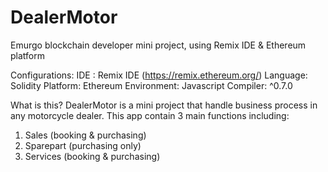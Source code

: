 # DealerMotor
Emurgo blockchain developer mini project, using Remix IDE &amp; Ethereum platform


Configurations:
IDE : Remix IDE (https://remix.ethereum.org/)
Language: Solidity
Platform: Ethereum
Environment:  Javascript
Compiler: ^0.7.0


What is this?
DealerMotor is a mini project that handle business process in any motorcycle dealer. This app contain 3 main functions including:
1. Sales (booking & purchasing)
2. Sparepart (purchasing only)
3. Services (booking & purchasing)
